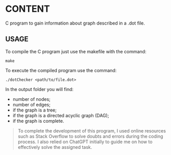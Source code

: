 # CONTENT
C program to gain information about graph described in a .dot file.
## USAGE
To compile the C program just use the makefile with the command:
```
make
```
To execute the compiled program use the command:
```
./dotChecker <path/to/file.dot>
```
In the output folder you will find:
- number of nodes;
- number of edges;
- if the graph is a tree;
- if the graph is a directed acyclic graph (DAG);
- if the graph is complete.

> To complete the development of this program, I used online resources such as Stack Overflow to solve doubts and errors during the coding process. I also relied on ChatGPT initially to guide me on how to effectively solve the assigned task.